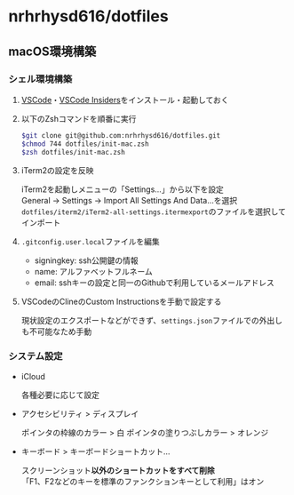 # nrhrhysd616/dotfiles

## macOS環境構築

### シェル環境構築

1. [VSCode](https://code.visualstudio.com/download)・[VSCode Insiders](https://code.visualstudio.com/insiders/)をインストール・起動しておく

2. 以下のZshコマンドを順番に実行

    ```zsh
    $git clone git@github.com:nrhrhysd616/dotfiles.git
    $chmod 744 dotfiles/init-mac.zsh
    $zsh dotfiles/init-mac.zsh
    ```

3. iTerm2の設定を反映

    iTerm2を起動しメニューの「Settings...」から以下を設定  
    General -> Settings -> Import All Settings And Data...を選択  
    `dotfiles/iterm2/iTerm2-all-settings.itermexport`のファイルを選択してインポート

4. `.gitconfig.user.local`ファイルを編集

    * signingkey: ssh公開鍵の情報
    * name: アルファベットフルネーム
    * email: sshキーの設定と同一のGithubで利用しているメールアドレス

5. VSCodeのClineのCustom Instructionsを手動で設定する

    現状設定のエクスポートなどができず、`settings.json`ファイルでの外出しも不可能なため手動

### システム設定

* iCloud

  各種必要に応じて設定

* アクセシビリティ > ディスプレイ

  ポインタの枠線のカラー > 白
  ポインタの塗りつぶしカラー > オレンジ
  
* キーボード > キーボードショートカット…

  スクリーンショット**以外のショートカットをすべて削除**  
  「F1、F2などのキーを標準のファンクションキーとして利用」はオン
